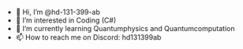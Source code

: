 - 👋 Hi, I’m @hd-131-399-ab
- 👀 I’m interested in Coding (C#)
- 🌱 I’m currently learning Quantumphysics and Quantumcomputation
- 📫 How to reach me on Discord: hd131399ab

<!---
- 💞️ I’m looking to collaborate on ...

hd-131-399-ab/hd-131-399-ab is a ✨ special ✨ repository because its `README.md` (this file) appears on your GitHub profile.
You can click the Preview link to take a look at your changes.
--->
